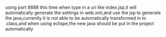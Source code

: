 using port 8888
this time when type in a uri like index.jsp,it will automatically generate the settings in web.xml,and use the jsp to generate the java,currently it is not able to be automatically transformed in to .class,and when using eclispe,the new java should be put in the project automatically
